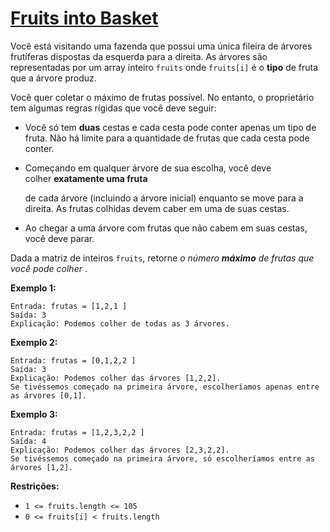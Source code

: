 # [Fruits into Basket](https://leetcode.com/problems/fruit-into-baskets/)

Você está visitando uma fazenda que possui uma única fileira de árvores frutíferas dispostas da esquerda para a direita. As árvores são representadas por um array inteiro `fruits` onde `fruits[i]` é o **tipo** de fruta que a árvore produz.

Você quer coletar o máximo de frutas possível. No entanto, o proprietário tem algumas regras rígidas que você deve seguir:

- Você só tem **duas** cestas e cada cesta pode conter apenas um tipo de fruta. Não há limite para a quantidade de frutas que cada cesta pode conter.
- Começando em qualquer árvore de sua escolha, você deve colher **exatamente uma fruta**
    
    de cada árvore (incluindo a árvore inicial) enquanto se move para a direita. As frutas colhidas devem caber em uma de suas cestas.
    
- Ao chegar a uma árvore com frutas que não cabem em suas cestas, você deve parar.

Dada a matriz de inteiros `fruits`, retorne *o número **máximo** de frutas que você pode colher* .

**Exemplo 1:**

```
Entrada: frutas = [1,2,1 ]
Saída: 3
Explicação: Podemos colher de todas as 3 árvores.

```

**Exemplo 2:**

```
Entrada: frutas = [0,1,2,2 ]
Saída: 3
Explicação: Podemos colher das árvores [1,2,2].
Se tivéssemos começado na primeira árvore, escolheríamos apenas entre as árvores [0,1].
```

**Exemplo 3:**

```
Entrada: frutas = [1,2,3,2,2 ]
Saída: 4
Explicação: Podemos colher das árvores [2,3,2,2].
Se tivéssemos começado na primeira árvore, só escolheríamos entre as árvores [1,2].
```

**Restrições:**

- `1 <= fruits.length <= 105`
- `0 <= fruits[i] < fruits.length`